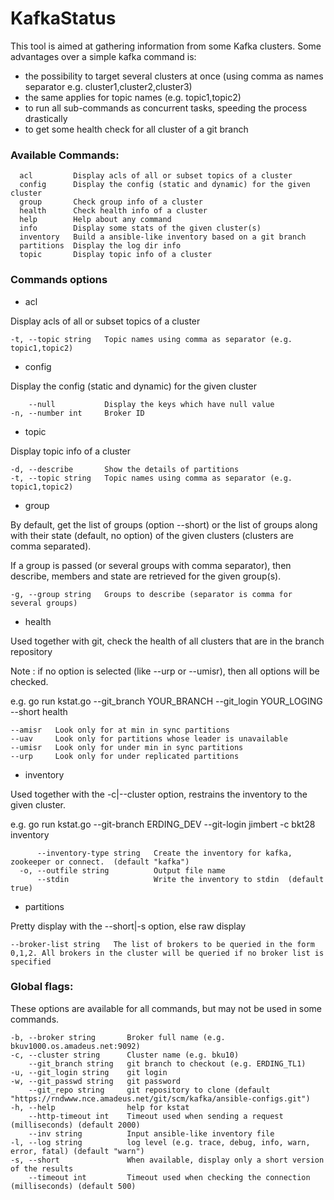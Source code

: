 # KafkaStatus

This tool is aimed at gathering information from some Kafka clusters. Some advantages over a simple kafka command is:
*  the possibility to target several clusters at once (using comma as names separator e.g. cluster1,cluster2,cluster3)
* the same applies for topic names (e.g. topic1,topic2)
* to run all sub-commands as concurrent tasks, speeding the process drastically
* to get some health check for all cluster of a git branch

### Available Commands:

```
  acl         Display acls of all or subset topics of a cluster
  config      Display the config (static and dynamic) for the given cluster
  group       Check group info of a cluster
  health      Check health info of a cluster
  help        Help about any command
  info        Display some stats of the given cluster(s)
  inventory   Build a ansible-like inventory based on a git branch
  partitions  Display the log dir info
  topic       Display topic info of a cluster
```

### Commands options

  * acl

Display acls of all or subset topics of a cluster

    -t, --topic string   Topic names using comma as separator (e.g. topic1,topic2)

  * config

Display the config (static and dynamic) for the given cluster

        --null           Display the keys which have null value
    -n, --number int     Broker ID

  * topic

Display topic info of a cluster

    -d, --describe       Show the details of partitions
    -t, --topic string   Topic names using comma as separator (e.g. topic1,topic2)

  * group

By default, get the list of groups (option --short) or the list of groups along with their state (default, no option) of the given clusters (clusters are comma separated).

If a group is passed (or several groups with comma separator), then describe, members and state are retrieved for the given group(s).

    -g, --group string   Groups to describe (separator is comma for several groups)

  * health

Used together with git, check the health of all clusters that are in the branch repository

Note : if no option is selected (like --urp or --umisr), then all options will be checked.

e.g. go run kstat.go --git_branch YOUR_BRANCH --git_login YOUR_LOGING --short health

    --amisr   Look only for at min in sync partitions
    --uav     Look only for partitions whose leader is unavailable
    --umisr   Look only for under min in sync partitions
    --urp     Look only for under replicated partitions

  * inventory

  Used together with the -c|--cluster option, restrains the inventory to the given cluster.

  e.g. go run kstat.go --git-branch ERDING_DEV --git-login jimbert -c bkt28 inventory

```
      --inventory-type string   Create the inventory for kafka, zookeeper or connect.  (default "kafka")
  -o, --outfile string          Output file name
      --stdin                   Write the inventory to stdin  (default true)
```

  * partitions

  Pretty display with the --short|-s option, else raw display

    --broker-list string   The list of brokers to be queried in the form 0,1,2. All brokers in the cluster will be queried if no broker list is specified

### Global flags:

These options are available for all commands, but may not be used in some commands.

    -b, --broker string       Broker full name (e.g. bkuv1000.os.amadeus.net:9092)
    -c, --cluster string      Cluster name (e.g. bku10)
        --git_branch string   git branch to checkout (e.g. ERDING_TL1)
    -u, --git_login string    git login
    -w, --git_passwd string   git password
        --git_repo string     git repository to clone (default "https://rndwww.nce.amadeus.net/git/scm/kafka/ansible-configs.git")
    -h, --help                help for kstat
        --http-timeout int    Timeout used when sending a request (milliseconds) (default 2000)
        --inv string          Input ansible-like inventory file
    -l, --log string          log level (e.g. trace, debug, info, warn, error, fatal) (default "warn")
    -s, --short               When available, display only a short version of the results
        --timeout int         Timeout used when checking the connection (milliseconds) (default 500)
